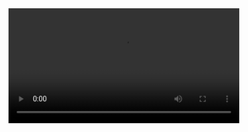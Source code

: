 
<video width="90%" controls>
  <source src="./resource/vedio1.mp4" type="video/mp4">
  Your browser does not support the video tag.
</video>